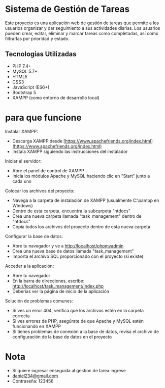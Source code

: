 # Sistema de Gestión de Tareas

Este proyecto es una aplicación web de gestión de tareas que permite a los usuarios organizar y dar seguimiento a sus actividades diarias. Los usuarios pueden crear, editar, eliminar y marcar tareas como completadas, así como filtrarlas por prioridad y estado.

## Tecnologías Utilizadas

- PHP 7.4+
- MySQL 5.7+
- HTML5
- CSS3
- JavaScript (ES6+)
- Bootstrap 5
- XAMPP (como entorno de desarrollo local)

# para que funcione

Instalar XAMPP:

- Descarga XAMPP desde [https://www.apachefriends.org/index.html](https://www.apachefriends.org/index.html)
- Instala XAMPP siguiendo las instrucciones del instalador



Iniciar el servidor:

- Abre el panel de control de XAMPP
- Inicia los módulos Apache y MySQL haciendo clic en "Start" junto a cada uno



Colocar los archivos del proyecto:

- Navega a la carpeta de instalación de XAMPP (usualmente C:\xampp en Windows)
- Dentro de esta carpeta, encuentra la subcarpeta "htdocs"
- Crea una nueva carpeta llamada "task_management" dentro de "htdocs"
- Copia todos los archivos del proyecto dentro de esta nueva carpeta



Configurar la base de datos:

- Abre tu navegador y ve a [http://localhost/phpmyadmin](http://localhost/phpmyadmin)
- Crea una nueva base de datos llamada "task_management"
- Importa el archivo SQL proporcionado con el proyecto (si existe)



Acceder a la aplicación:

- Abre tu navegador
- En la barra de direcciones, escribe: [http://localhost/task_management/index.php](http://localhost/task_management/index.php)
- Deberías ver la página de inicio de la aplicación



Solución de problemas comunes:

- Si ves un error 404, verifica que los archivos estén en la carpeta correcta
- Si ves errores de PHP, asegúrate de que Apache y MySQL estén funcionando en XAMPP
- Si tienes problemas de conexión a la base de datos, revisa el archivo de configuración de la base de datos en el proyecto

# Nota

- Si quiere ingresar enseguida al gestion de tarea ingrese
- daniel234@gmail.com
- Contraseña: 123456
